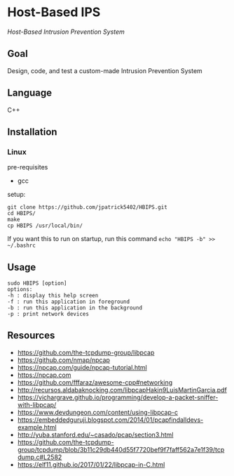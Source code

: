 # Host-Based IPS
_Host-Based Intrusion Prevention System_

## Goal
Design, code, and test a custom-made Intrusion Prevention System

## Language
C++

## Installation
### Linux
pre-requisites
- gcc


setup:
```
git clone https://github.com/jpatrick5402/HBIPS.git
cd HBIPS/
make
cp HBIPS /usr/local/bin/
```


If you want this to run on startup, run this command
`echo "HBIPS -b" >> ~/.bashrc`


## Usage
```
sudo HBIPS [option]
options:
-h : display this help screen
-f : run this application in foreground
-b : run this application in the background
-p : print network devices
```


## Resources
- https://github.com/the-tcpdump-group/libpcap
- https://github.com/nmap/npcap
- https://npcap.com/guide/npcap-tutorial.html
- https://npcap.com
- https://github.com/fffaraz/awesome-cpp#networking
- http://recursos.aldabaknocking.com/libpcapHakin9LuisMartinGarcia.pdf
- https://vichargrave.github.io/programming/develop-a-packet-sniffer-with-libpcap/
- https://www.devdungeon.com/content/using-libpcap-c
- https://embeddedguruji.blogspot.com/2014/01/pcapfindalldevs-example.html
- http://yuba.stanford.edu/~casado/pcap/section3.html
- https://github.com/the-tcpdump-group/tcpdump/blob/3b11c29db440d55f7720bef9f7faff562a7e1f39/tcpdump.c#L2582
- https://elf11.github.io/2017/01/22/libpcap-in-C.html
